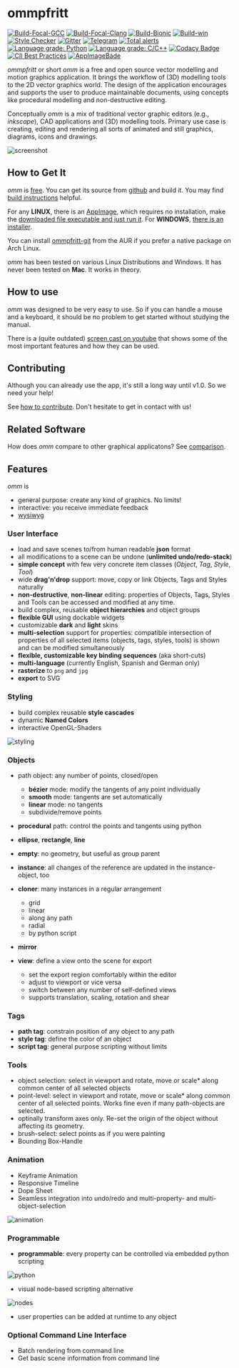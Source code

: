 # ommpfritt

[![Build-Focal-GCC](https://github.com/pasbi/ommpfritt/actions/workflows/build-focal-gcc.yml/badge.svg)](https://github.com/pasbi/ommpfritt/actions/workflows/build-focal-gcc.yml)
[![Build-Focal-Clang](https://github.com/pasbi/ommpfritt/actions/workflows/build-focal-clang.yml/badge.svg)](https://github.com/pasbi/ommpfritt/actions/workflows/build-focal-clang.yml)
[![Build-Bionic](https://github.com/pasbi/ommpfritt/actions/workflows/build-bionic.yml/badge.svg)](https://github.com/pasbi/ommpfritt/actions/workflows/build-bionic.yml)
[![Build-win](https://github.com/pasbi/ommpfritt/actions/workflows/build-win.yml/badge.svg)](https://github.com/pasbi/ommpfritt/actions/workflows/build-win.yml)
[![Style Checker](https://github.com/pasbi/ommpfritt/actions/workflows/stylechecker.yml/badge.svg)](https://github.com/pasbi/ommpfritt/actions/workflows/stylechecker.yml)
[![Gitter](https://badges.gitter.im/ommpfritt/community.svg)](https://gitter.im/ommpfritt/community?utm_source=badge&utm_medium=badge&utm_campaign=pr-badge)
[![Telegram](https://img.shields.io/badge/Telegram-Chat-blue)](https://t.me/omm_dev)
[![Total alerts](https://img.shields.io/lgtm/alerts/g/pasbi/ommpfritt.svg?logo=lgtm&logoWidth=18)](https://lgtm.com/projects/g/pasbi/ommpfritt/alerts/)
[![Language grade: Python](https://img.shields.io/lgtm/grade/python/g/pasbi/ommpfritt.svg?logo=lgtm&logoWidth=18)](https://lgtm.com/projects/g/pasbi/ommpfritt/context:python)
[![Language grade: C/C++](https://img.shields.io/lgtm/grade/cpp/g/pasbi/ommpfritt.svg?logo=lgtm&logoWidth=18)](https://lgtm.com/projects/g/pasbi/ommpfritt/context:cpp)
[![Codacy Badge](https://api.codacy.com/project/badge/Grade/7c6bfee90e434bae8824a21de8e036fb)](https://www.codacy.com/manual/pasbi/ommpfritt?utm_source=github.com&amp;utm_medium=referral&amp;utm_content=pasbi/ommpfritt&amp;utm_campaign=Badge_Grade)
[![CII Best Practices](https://bestpractices.coreinfrastructure.org/projects/3924/badge)](https://bestpractices.coreinfrastructure.org/projects/3924)
[![AppImageBade](https://img.shields.io/badge/AppImage-download-blue)](https://github.com/pasbi/ommpfritt/releases/tag/continuous)

*ommpfritt* or short *omm* is a free and open source vector modelling and
motion graphics application.
It brings the workflow of (3D) modelling tools to the 2D vector graphics world.
The design of the application encourages and supports the user to produce
maintainable documents,
using concepts like procedural modelling and non-destructive editing.

Conceptually *omm* is a mix of traditional vector graphic editors
(e.g., *inkscape*), CAD applications and (3D) modelling tools.
Primary use case is creating, editing and rendering all sorts of animated and
still graphics, diagrams, icons and drawings.

![screenshot](sample-scenes/basic.png)

## How to Get It

*omm* is [free](https://en.wikipedia.org/wiki/Free_software).
You can get its source from [github](https://github.com/pasbi/ommpfritt) and
build it.
You may find [build instructions](doc/build.md) helpful.

For any **LINUX**, there is an [AppImage](https://github.com/pasbi/ommpfritt/releases),
which requires no installation, make the [downloaded file executable and just run it](https://docs.appimage.org/introduction/quickstart.html#ref-quickstart).
For **WINDOWS**, [there is an installer](https://github.com/pasbi/ommpfritt/releases).

You can install [ommpfritt-git](https://aur.archlinux.org/packages/ommpfritt-git) from the AUR if you prefer a native package on Arch Linux.

*omm* has been tested on various Linux Distributions and Windows.
It has never been tested on **Mac**. It works in theory.

## How to use

*omm* was designed to be very easy to use.
So if you can handle a mouse and a keyboard, it should be no problem to get
started without studying the manual.

There is a (quite outdated)
[screen cast on youtube](https://www.youtube.com/watch?v=6X5Lo7kq5eM)
that shows some of the most important features and how they can be used.

## Contributing

Although you can already use the app, it's still a long way until v1.0.
So we need your help!

See [how to contribute](doc/contribute.md).
Don't hesitate to get in contact with us!

## Related Software

How does *omm* compare to other graphical applicatons?
See [comparison](doc/comparison.md).

## Features

*omm* is
-   general purpose: create any kind of graphics. No limits!
-   interactive: you receive immediate feedback
-   [wysiwyg](https://en.wikipedia.org/wiki/WYSIWYG)

### User Interface

-   load and save scenes to/from human readable **json** format
-   all modifications to a scene can be undone (**unlimited undo/redo-stack**)
-   **simple concept** with few very concrete item classes (*Object*, *Tag*, *Style*, *Tool*)
-   wide **drag'n'drop** support: move, copy or link Objects, Tags and Styles naturally
-   **non-destructive**, **non-linear** editing: properties of Objects, Tags, Styles and Tools can be accessed and modified at any time.
-   build complex, reusable **object hierarchies** and object groups
-   **flexible GUI** using dockable widgets
-   customizable **dark** and **light** skins
-   **multi-selection** support for properties: compatible intersection of properties of all selected items (objects, tags, styles, tools) is shown and can be modified simultaneously
-   **flexible, customizable key binding sequences** (aka short-cuts)
-   **multi-language** (currently English, Spanish and German only)
-   **rasterize** to `png` and `jpg`
-   **export** to SVG

### Styling

-   build complex reusable **style cascades**
-   dynamic **Named Colors**
-   interactive OpenGL-Shaders

![styling](sample-scenes/glshader.png)

### Objects

-   path object: any number of points, closed/open
    -   **bézier** mode: modify the tangents of any point individually
    -   **smooth** mode: tangents are set automatically
    -   **linear** mode: no tangents
    -   subdivide/remove points

-   **procedural** path: control the points and tangents using python

-   **ellipse**, **rectangle**, **line**

-   **empty**: no geometry, but useful as group parent

-   **instance**: all changes of the reference are updated in the instance-object, too

-   **cloner**: many instances in a regular arrangement
    -   grid
    -   linear
    -   along any path
    -   radial
    -   by python script

-   **mirror**

-   **view**: define a view onto the scene for export
    -   set the export region comfortably within the editor
    -   adjust to viewport or vice versa
    -   switch between any number of self-defined views
    -   supports translation, scaling, rotation and shear

### Tags

-   **path tag**: constrain position of any object to any path
-   **style tag**: define the color of an object
-   **script tag**: general purpose scripting without limits

### Tools

-   object selection: select in viewport and rotate, move or scale* along common center of all selected objects
-   point-level: select in viewport and rotate, move or scale* along common center of all selected points. Works fine even if many path-objects are selected.
-   optinally transform axes only. Re-set the origin of the object without affecting its geometry.
-   brush-select: select points as if you were painting
-   Bounding Box-Handle

### Animation

-   Keyframe Animation
-   Responsive Timeline
-   Dope Sheet
-   Seamless integration into undo/redo and multi-property- and multi-object-selection

![animation](sample-scenes/animation.png)

### Programmable

-   **programmable**: every property can be controlled via embedded python scripting

![python](sample-scenes/python.png)

-   visual node-based scripting alternative

![nodes](sample-scenes/nodes.png)

-   user properties can be added at runtime to any object

### Optional Command Line Interface

-   Batch rendering from command line
-   Get basic scene information from command line
